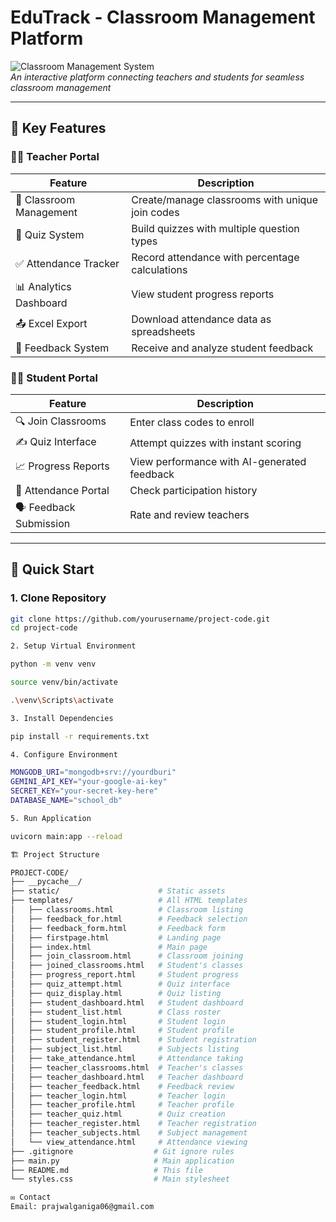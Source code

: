 # EduTrack - Classroom Management Platform

![Classroom Management System](https://via.placeholder.com/150x50?text=EduTrack)  
*An interactive platform connecting teachers and students for seamless classroom management*

---

## 🌟 Key Features

### 👨‍🏫 Teacher Portal
| Feature | Description |
|---------|-------------|
| 🏫 Classroom Management | Create/manage classrooms with unique join codes |
| 📝 Quiz System | Build quizzes with multiple question types |
| ✅ Attendance Tracker | Record attendance with percentage calculations |
| 📊 Analytics Dashboard | View student progress reports |
| 📤 Excel Export | Download attendance data as spreadsheets |
| 💬 Feedback System | Receive and analyze student feedback |

### 👨‍🎓 Student Portal
| Feature | Description |
|---------|-------------|
| 🔍 Join Classrooms | Enter class codes to enroll |
| ✍️ Quiz Interface | Attempt quizzes with instant scoring |
| 📈 Progress Reports | View performance with AI-generated feedback |
| 📅 Attendance Portal | Check participation history |
| 🗣️ Feedback Submission | Rate and review teachers |

---

## 🚀 Quick Start

### 1. Clone Repository
```bash
git clone https://github.com/yourusername/project-code.git
cd project-code

2. Setup Virtual Environment

python -m venv venv

source venv/bin/activate

.\venv\Scripts\activate

3. Install Dependencies

pip install -r requirements.txt

4. Configure Environment

MONGODB_URI="mongodb+srv://yourdburi"
GEMINI_API_KEY="your-google-ai-key"
SECRET_KEY="your-secret-key-here"
DATABASE_NAME="school_db"

5. Run Application

uvicorn main:app --reload

🏗️ Project Structure

PROJECT-CODE/
├── __pycache__/
├── static/                      # Static assets
├── templates/                   # All HTML templates
│   ├── classrooms.html          # Classroom listing
│   ├── feedback_for.html        # Feedback selection
│   ├── feedback_form.html       # Feedback form
│   ├── firstpage.html           # Landing page
│   ├── index.html               # Main page
│   ├── join_classroom.html      # Classroom joining
│   ├── joined_classrooms.html   # Student's classes
│   ├── progress_report.html     # Student progress
│   ├── quiz_attempt.html        # Quiz interface
│   ├── quiz_display.html        # Quiz listing
│   ├── student_dashboard.html   # Student dashboard
│   ├── student_list.html        # Class roster
│   ├── student_login.html       # Student login
│   ├── student_profile.html     # Student profile
│   ├── student_register.html    # Student registration
│   ├── subject_list.html        # Subjects listing
│   ├── take_attendance.html     # Attendance taking
│   ├── teacher_classrooms.html  # Teacher's classes
│   ├── teacher_dashboard.html   # Teacher dashboard
│   ├── teacher_feedback.html    # Feedback review
│   ├── teacher_login.html       # Teacher login
│   ├── teacher_profile.html     # Teacher profile
│   ├── teacher_quiz.html        # Quiz creation
│   ├── teacher_register.html    # Teacher registration
│   ├── teacher_subjects.html    # Subject management
│   └── view_attendance.html     # Attendance viewing
├── .gitignore                  # Git ignore rules
├── main.py                     # Main application
├── README.md                   # This file
└── styles.css                  # Main stylesheet

✉️ Contact
Email: prajwalganiga06@gmail.com



